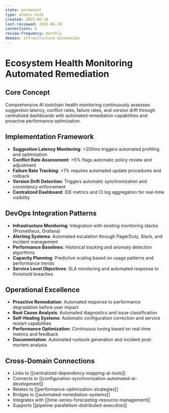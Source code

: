 ```yaml
---
state: permanent
type: atomic-note
created: 2025-06-19
last-reviewed: 2025-06-19
connections: 6
review-frequency: monthly
domain: infrastructure-automation
---
```


# Ecosystem Health Monitoring Automated Remediation

## Core Concept
Comprehensive AI toolchain health monitoring continuously assesses suggestion latency, conflict rates, failure rates, and version drift through centralized dashboards with automated remediation capabilities and proactive performance optimization.

## Implementation Framework
- **Suggestion Latency Monitoring**: >200ms triggers automated profiling and optimization
- **Conflict Rate Assessment**: >5% flags automatic policy review and adjustment
- **Failure Rate Tracking**: >1% requires automated update procedures and rollback
- **Version Drift Detection**: Triggers automatic synchronization and consistency enforcement
- **Centralized Dashboard**: IDE metrics and CI log aggregation for real-time visibility

## DevOps Integration Patterns
- **Infrastructure Monitoring**: Integration with existing monitoring stacks (Prometheus, Grafana)
- **Alerting Systems**: Automated escalation through PagerDuty, Slack, and incident management
- **Performance Baselines**: Historical tracking and anomaly detection algorithms
- **Capacity Planning**: Predictive scaling based on usage patterns and performance trends
- **Service Level Objectives**: SLA monitoring and automated response to threshold breaches

## Operational Excellence
- **Proactive Remediation**: Automated response to performance degradation before user impact
- **Root Cause Analysis**: Automated diagnostics and issue classification
- **Self-Healing Systems**: Automatic configuration correction and service restart capabilities
- **Performance Optimization**: Continuous tuning based on real-time metrics and feedback
- **Documentation**: Automated runbook generation and incident post-mortem analysis

## Cross-Domain Connections
- Links to [[centralized-dependency-mapping-ai-tools]]
- Connects to [[configuration-synchronization-automated-ai-development]]
- Relates to [[performance-optimization-strategies]]
- Bridges to [[automated-remediation-systems]]
- Integrates with [[time-series-forecasting-resource-management]]
- Supports [[pipeline-parallelism-distributed-execution]]